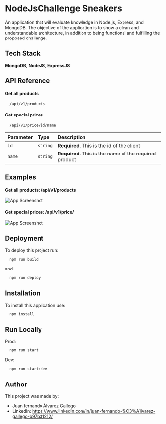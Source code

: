 
# NodeJsChallenge Sneakers

An application that will evaluate knowledge in Node.js, Express, and MongoDB. The objective of the application is to show a clean and understandable architecture, in addition to being functional and fulfilling the proposed challenge.


## Tech Stack

**MongoDB**, **NodeJS**, **ExpressJS**


## API Reference

#### Get all products

```http
  /api/v1/products
```
#### Get special prices

```http
  /api/v1/price/id/name
```

| Parameter | Type     | Description                       |
| :-------- | :------- | :-------------------------------- |
| `id`      | `string` | **Required**. This is the id of the client|
| `name`      | `string` | **Required**. This is the name of the required product|


## Examples
#### Get all products: /api/v1/products

![App Screenshot](https://media.discordapp.net/attachments/852773716580761630/1227517724507246622/image.png?ex=6628b1f7&is=66163cf7&hm=2033bccc53ef28bc3d1864ff75d188cc16d3a962d034d2836ac50c5a867f94fa&=&format=webp&quality=lossless&width=1119&height=584)

#### Get special prices: /api/v1/price/

![App Screenshot](https://media.discordapp.net/attachments/852773716580761630/1227518643101765632/image.png?ex=6628b2d2&is=66163dd2&hm=11467693fc1da7311bb145e4fefa008b6ffde5adcb5be45cacf68f69b626c524&=&format=webp&quality=lossless&width=900&height=468)


## Deployment

To deploy this project run:

```bash
  npm run build
```
and
```bash
  npm run deploy
```

## Installation
To install this application use:

```bash
  npm install
```
    
## Run Locally

Prod:

```bash
  npm run start
```

Dev:

```bash
  npm run start:dev
```


## Author

This project was made by:

- Juan fernando Álvarez Gallego
- LinkedIn: https://www.linkedin.com/in/juan-fernando-%C3%A1lvarez-gallego-b97b31212/

